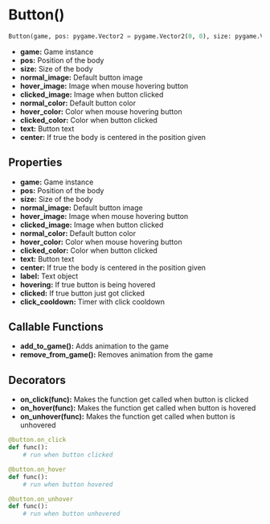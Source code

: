 # Button()

```py
Button(game, pos: pygame.Vector2 = pygame.Vector2(0, 0), size: pygame.Vector2 = pygame.Vector2(50, 50), normal_image: str = None, hover_image: str = None, clicked_image: str = None, normal_color: tuple[int, int, int] = (0, 0, 0), hover_color: tuple[int, int, int] = None, clicked_color: tuple[int, int, int] = None, text: str = "", text_color: tuple[int, int, int] = (255, 255, 255), center: bool = False)
```

  * **game:** Game instance
  * **pos:** Position of the body
  * **size:** Size of the body
  * **normal_image:** Default button image
  * **hover_image:** Image when mouse hovering button
  * **clicked_image:** Image when button clicked
  * **normal_color:** Default button color
  * **hover_color:** Color when mouse hovering button
  * **clicked_color:** Color when button clicked
  * **text:** Button text
  * **center:** If true the body is centered in the position given

##  Properties

  * **game:** Game instance
  * **pos:** Position of the body
  * **size:** Size of the body
  * **normal_image:** Default button image
  * **hover_image:** Image when mouse hovering button
  * **clicked_image:** Image when button clicked
  * **normal_color:** Default button color
  * **hover_color:** Color when mouse hovering button
  * **clicked_color:** Color when button clicked
  * **text:** Button text
  * **center:** If true the body is centered in the position given
  * **label:** Text object
  * **hovering:** If true button is being hovered
  * **clicked:** If true button just got clicked
  * **click_cooldown:** Timer with click cooldown

## Callable Functions

  * **add_to_game():** Adds animation to the game
  * **remove_from_game():** Removes animation from the game

## Decorators

  * **on_click(func):** Makes the function get called when button is clicked
  * **on_hover(func):** Makes the function get called when button is hovered
  * **on_unhover(func):** Makes the function get called when button is unhovered

```py
@button.on_click
def func():
    # run when button clicked

@button.on_hover
def func():
    # run when button hovered

@button.on_unhover
def func():
    # run when button unhovered
```